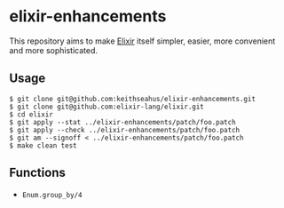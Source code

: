 elixir-enhancements
===================

This repository aims to make [Elixir][1] itself simpler, easier, more convenient and more sophisticated.

## Usage

    $ git clone git@github.com:keithseahus/elixir-enhancements.git
    $ git clone git@github.com:elixir-lang/elixir.git
    $ cd elixir
    $ git apply --stat ../elixir-enhancements/patch/foo.patch
    $ git apply --check ../elixir-enhancements/patch/foo.patch
    $ git am --signoff < ../elixir-enhancements/patch/foo.patch
    $ make clean test

## Functions

* `Enum.group_by/4`

  [1]: https://github.com/elixir-lang/elixir

